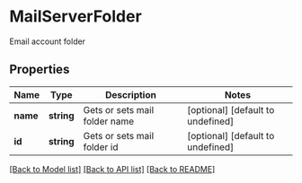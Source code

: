 # MailServerFolder

Email account folder             

## Properties
Name | Type | Description | Notes
---- | ---- | ----------- | -----
**name** | **string** | Gets or sets mail folder name              | [optional] [default to undefined]
**id** | **string** | Gets or sets mail folder id              | [optional] [default to undefined]


[[Back to Model list]](README.md#documentation-for-models) [[Back to API list]](README.md#documentation-for-api-endpoints) [[Back to README]](README.md)
